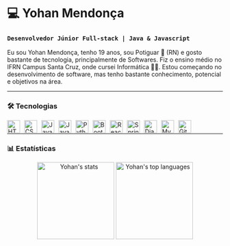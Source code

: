 # 💻 Yohan Mendonça

### `Desenvolvedor Júnior Full-stack | Java & Javascript`

Eu sou Yohan Mendonça, tenho 19 anos, sou Potiguar 🍤 (RN) e gosto bastante de tecnologia, principalmente de Softwares. Fiz o ensino médio no IFRN Campus Santa Cruz, onde cursei Informática 👨‍💻. Estou começando no desenvolvimento de software, mas tenho bastante conhecimento, potencial e objetivos na área.

---

### 🛠️ Tecnologias

<img 
align="left"
alt="HTML5"
title="HTML5"
width="30px"
style="margin-right: 10px;"
src="https://cdn.jsdelivr.net/gh/devicons/devicon@latest/icons/html5/html5-original.svg"/>
<img 
align="left"
alt="CSS3"
title="CSS3"
width="30px"
style="margin-right: 10px;"
src="https://cdn.jsdelivr.net/gh/devicons/devicon@latest/icons/css3/css3-original.svg" />
<img
align="left"
alt="Javascript"
title="Javascript"
width="30px"
style="margin-right: 10px;"
src="https://cdn.jsdelivr.net/gh/devicons/devicon@latest/icons/javascript/javascript-original.svg" />
<img
align="left"
alt="Java"
title="Java"
width="30px"
style="margin-right: 10px;"
src="https://cdn.jsdelivr.net/gh/devicons/devicon@latest/icons/java/java-original.svg" />
<img 
align="left"
alt="Python"
title="Python"
width="30px"
style="margin-right: 10px;"
src="https://cdn.jsdelivr.net/gh/devicons/devicon@latest/icons/python/python-original.svg" />
<img
align="left"
alt="Bootstrap"
title="Bootstrap"
width="30px"
style="margin-right: 10px;" 
src="https://cdn.jsdelivr.net/gh/devicons/devicon@latest/icons/bootstrap/bootstrap-original.svg" />
<img
align="left"
alt="React"
title="React"
width="30px"
style="margin-right: 10px;"
src="https://cdn.jsdelivr.net/gh/devicons/devicon@latest/icons/react/react-original.svg" />
<img
align="left"
alt="Spring"
title="Spring"
width="30px"
style="margin-right: 10px;"
src="https://cdn.jsdelivr.net/gh/devicons/devicon@latest/icons/spring/spring-original.svg" />
<img 
align="left"
alt="Django"
title="Django"
width="30px"
style="margin-right: 10px;"
src="https://cdn.jsdelivr.net/gh/devicons/devicon@latest/icons/django/django-plain.svg" />
<img
align="left"
alt="MySQL"
title="MySQL"
width="30px"
style="margin-right: 10px;"
src="https://cdn.jsdelivr.net/gh/devicons/devicon@latest/icons/mysql/mysql-original.svg" />
<img
align="left"
alt="Git"
title="Git"
width="30px"
style="margin-right: 10px;"
src="https://cdn.jsdelivr.net/gh/devicons/devicon@latest/icons/git/git-original.svg" />
<br/>

---

### 📊 Estatísticas

<div align="center">
  <img height="180em" src="https://github-readme-stats.vercel.app/api?username=yohanDev6&show_icons=true&theme=dark" alt="Yohan's stats" />
  <img height="180em" src="https://github-readme-stats.vercel.app/api/top-langs/?username=yohanDev6&layout=compact&theme=dark" alt="Yohan's top languages" />
</div>

